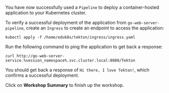 You have now successfully used a `Pipeline` to deploy a container-hosted application
to your Kubernetes cluster. 

To verify a successful deployment of the application from `go-web-server-pipeline`, create 
an `Ingress` to create an endpoint to access the application:

```execute-1
kubectl apply -f /home/eduk8s/tekton/ingress/ingress.yaml
```

Run the following command to ping the application to get back a response:

```execute-1
curl http://go-web-server-service.%session_namespace%.svc.cluster.local:8080/Tekton
```

You should get back a response of `Hi there, I love Tekton!`, which confirms a successful deployment.

Click on **Workshop Summary** to finish up the workshop.